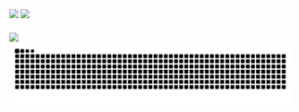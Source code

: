 <div style="display="flex">
  <img height="170em" src="https://github-readme-stats.vercel.app/api?username=Carlos-hcal&show_icons=true&theme=algolia&include_all_commits=true&count_private=true&locale=pt-br&hide="/>
  <img height="170em" src="https://github-readme-stats.vercel.app/api/top-langs/?username=Carlos-hcal&layout=compact&theme=algolia&locale=pt-br"/>
</div>

###

<div>
  <img src="https://skillicons.dev/icons?i=figma,ts,react,bootstrap,unity,cs" />
</div>

<picture>
  <source media="(prefers-color-scheme: dark)" srcset="https://raw.githubusercontent.com/Carlos-hcal/Carlos-hcal/output/github-contribution-grid-snake-dark.svg">
  <source media="(prefers-color-scheme: light)" srcset="https://raw.githubusercontent.com/Carlos-hcal/Carlos-hcal/output/github-contribution-grid-snake.svg">
  <img alt="github contribution grid snake animation" src="https://raw.githubusercontent.com/Carlos-hcal/Carlos-hcal/output/github-contribution-grid-snake.svg">
</picture>
